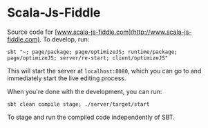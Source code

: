Scala-Js-Fiddle
==============

Source code for [www.scala-js-fiddle.com](http://www.scala-js-fiddle.com). To develop, run:

```
sbt "~; page/package; page/optimizeJS; runtime/package; page/optimizeJS; server/re-start; client/optimizeJS"
```

This will start the server at `localhost:8080`, which you can go to and immediately start the live editing process.

When you're done with the development, you can run:

```
sbt clean compile stage; ./server/target/start
```

To stage and run the compiled code independently of SBT.
